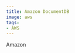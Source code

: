 ```yaml
---
title: Amazon DocumentDB
image: aws
tags:
- AWS
---
```

Amazon

[^1]: **Title:** []()<br>
**Publication:** []()<br>
**Date:** <br>
**Author(s):** []()<br>